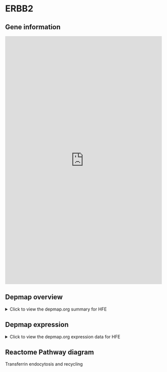 <h1>ERBB2</h1>

<h2>Gene information</h2>
<iframe src="https://depmap.org/portal/gene/HFE?tab=about" style="border:none;width:100%;height:800px"></iframe>

<h2>Depmap overview</h2>
<details>
  <summary>Click to view the depmap.org summary for HFE</summary>
  <iframe src="https://depmap.org/portal/gene/HFE?tab=overview" style="border:none;width:100%;height:800px"></iframe>
</details>

<h2>Depmap expression</h2>
<details>
  <summary>Click to view the depmap.org expression data for HFE</summary>
  <iframe src="https://depmap.org/portal/gene/HFE?tab=characterization" style="border:none;width:100%;height:800px"></iframe>
</details>



<h2>Reactome Pathway diagram</h2>
Transferrin endocytosis and recycling
<div id="diagramHolder"></div>

<script>
    //Creating the Reactome Diagram widget
    //Take into account a proxy needs to be set up in your server side pointing to www.reactome.org
    function onReactomeDiagramReady(){  //This function is automatically called when the widget code is ready to be used
        var diagram = Reactome.Diagram.create({
            "placeHolder" : "diagramHolder",
            "width" : 900,
            "height" : 500
        });

        //Initialising it to the "Hemostasis" pathway
        diagram.loadDiagram("R-HSA-917977");

        //Adding different listeners

        diagram.onDiagramLoaded(function (loaded) {
            console.info("Loaded ", loaded);
            diagram.flagItems("BAD");
	    diagram.flagItems("Q92934");
            if (loaded == "R-HSA-917977") diagram.selectItem("R-HSA-917977");
        });

     }
</script>



